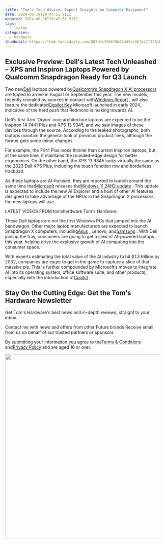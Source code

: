 ```yaml
---
title: "Tom's Tech Advice: Expert Insights on Computer Equipment"
date: 2024-08-19T10:47:51.911Z
updated: 2024-08-20T10:47:51.911Z
tags:
  - laptop
categories:
  - hardware
thumbnail: https://thmb.techidaily.com/087d4c396676b014d9cc5b7a27f2781bb19d17612d23e9d7c790aa6a83d75782.jpg
---
```


## Exclusive Preview: Dell's Latest Tech Unleashed – XPS and Inspiron Laptops Powered by Qualcomm Snapdragon Ready for Q3 Launch

Two new[Dell](https://tools.techidaily.com) laptops powered by[Qualcomm’s Snapdragon X AI processors](https://tools.techidaily.com) are tipped to arrive in August or September this year. The new models, recently revealed by sources in contact with[Windows Report](https://windowsreport.com/exclusive-images-this-is-dells-upcoming-lineup-with-elite-x-intel-ultra-cpus/) , will also feature the dedicated[Copilot Key](https://tools.techidaily.com) Microsoft launched in early 2024, indicative of the hard push that Redmond is making towards AI.

 Dell's first Arm 'Oryon' core architecture laptops are expected to be the Inspiron 14 7441 Plus and XPS 13 9345, and we saw images of these devices through the source. According to the leaked photographs, both laptops maintain the general look of previous product lines, although the former gets some minor changes.

 For example, the 7441 Plus looks thinner than current Inspiron laptops, but, at the same time, it maintains the rounded-edge design for better ergonomics. On the other hand, the XPS 13 9345 looks virtually the same as the 2023 Dell XPS Plus, including the touch function row and borderless trackpad.

 As these laptops are AI-focused, they are reported to launch around the same time that[Microsoft](https://tools.techidaily.com) releases the[Windows 11 24H2 update](https://tools.techidaily.com) . This update is expected to include the new AI Explorer and a host of other AI features designed to take advantage of the NPUs in the Snapdragon X processors the new laptops will use.

 LATEST VIDEOS FROM tomshardware Tom's Hardware

 These Dell laptops are not the first Windows PCs that jumped into the AI bandwagon. Other major laptop manufacturers are expected to launch Snapdragon X computers, including[Asus](https://tools.techidaily.com) , Lenovo, and[Samsung](https://tools.techidaily.com) . With Dell joining the fray, consumers are going to get a slew of AI-powered laptops this year, helping drive the explosive growth of AI computing into the consumer space.

 With experts estimating the total value of the AI industry to hit $1.3 trillion by 2032, companies are eager to get in the game to capture a slice of that massive pie. This is further compounded by Microsoft’s moves to integrate AI into its operating system, office software suite, and other products, especially with the introduction of[Copilot](https://tools.techidaily.com) .

## Stay On the Cutting Edge: Get the Tom's Hardware Newsletter

 Get Tom's Hardware's best news and in-depth reviews, straight to your inbox.

 Contact me with news and offers from other Future brands  Receive email from us on behalf of our trusted partners or sponsors

 By submitting your information you agree to the[Terms & Conditions](https://futureplc.com/terms-conditions/) and[Privacy Policy](https://futureplc.com/privacy-policy/) and are aged 16 or over.

<ins class="adsbygoogle"
     style="display:block"
     data-ad-format="autorelaxed"
     data-ad-client="ca-pub-7571918770474297"
     data-ad-slot="1223367746"></ins>



<ins class="adsbygoogle"
     style="display:block"
     data-ad-client="ca-pub-7571918770474297"
     data-ad-slot="8358498916"
     data-ad-format="auto"
     data-full-width-responsive="true"></ins>



<!-- affiliate ads begin -->
<a href="https://appsumo.8odi.net/c/5597632/2087394/7443" target="_top" id="2087394"><img src="//a.impactradius-go.com/display-ad/7443-2087394" border="0" alt="" width="1200" height="600"/></a><img height="0" width="0" src="https://appsumo.8odi.net/i/5597632/2087394/7443" style="position:absolute;visibility:hidden;" border="0" />
<!-- affiliate ads end -->